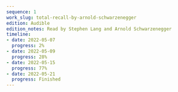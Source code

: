 ```yaml
---
sequence: 1
work_slug: total-recall-by-arnold-schwarzenegger
edition: Audible
edition_notes: Read by Stephen Lang and Arnold Schwarzenegger
timeline:
- date: 2022-05-07
  progress: 2%
- date: 2022-05-09
  progress: 28%
- date: 2022-05-15
  progress: 77%
- date: 2022-05-21
  progress: Finished
---
```


